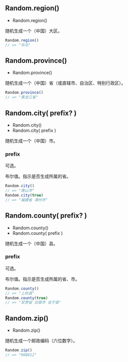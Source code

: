 <!-- ### Address -->

## Random.region()

* Random.region()

随机生成一个（中国）大区。

<!-- **使用示例**如下所示： -->

```js
Random.region()
// => "华北"
```

## Random.province()

* Random.province()

随机生成一个（中国）省（或直辖市、自治区、特别行政区）。

<!-- **使用示例**如下所示： -->

```js
Random.province()
// => "黑龙江省"
```

## Random.city( prefix? )

* Random.city()
* Random.city( prefix )

随机生成一个（中国）市。

### prefix

可选。

布尔值。指示是否生成所属的省。

<!-- **使用示例**如下所示： -->

```js
Random.city()
// => "唐山市"
Random.city(true)
// => "福建省 漳州市"
```

## Random.county( prefix? )

* Random.county()
* Random.county( prefix )

随机生成一个（中国）县。

### prefix

可选。

布尔值。指示是否生成所属的省、市。

<!-- **使用示例**如下所示： -->

```js
Random.county()
// => "上杭县"
Random.county(true)
// => "甘肃省 白银市 会宁县"
```

## Random.zip()

* Random.zip()

随机生成一个邮政编码（六位数字）。

<!-- **使用示例**如下所示： -->

```js
Random.zip()
// => "908812"

```
